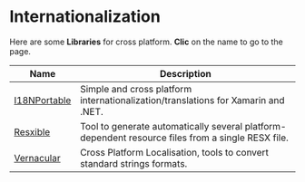 # Internationalization

Here are some **Libraries** for cross platform. **Clic** on the name to go to the page.

|  **Name**     |  **Description**                                                                                   |
|---------------|----------------------------------------------------------------------------------------------------|
| [I18NPortable](https://github.com/xleon/I18N-Portable)  | Simple and cross platform internationalization/translations for Xamarin and .NET.                  |
| [Resxible](https://github.com/apcurium/resxible)      | Tool to generate automatically several platform-dependent resource files from a single RESX file.  |
| [Vernacular](https://github.com/rdio/vernacular)    | Cross Platform Localisation, tools to convert standard strings formats.                            |
